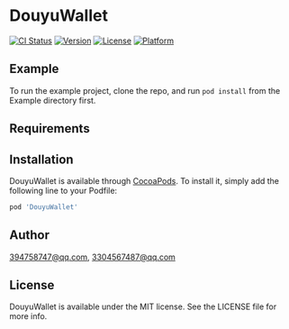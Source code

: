 # DouyuWallet

[![CI Status](https://img.shields.io/travis/394758747@qq.com/DouyuWallet.svg?style=flat)](https://travis-ci.org/394758747@qq.com/DouyuWallet)
[![Version](https://img.shields.io/cocoapods/v/DouyuWallet.svg?style=flat)](https://cocoapods.org/pods/DouyuWallet)
[![License](https://img.shields.io/cocoapods/l/DouyuWallet.svg?style=flat)](https://cocoapods.org/pods/DouyuWallet)
[![Platform](https://img.shields.io/cocoapods/p/DouyuWallet.svg?style=flat)](https://cocoapods.org/pods/DouyuWallet)

## Example

To run the example project, clone the repo, and run `pod install` from the Example directory first.

## Requirements

## Installation

DouyuWallet is available through [CocoaPods](https://cocoapods.org). To install
it, simply add the following line to your Podfile:

```ruby
pod 'DouyuWallet'
```

## Author

394758747@qq.com, 3304567487@qq.com

## License

DouyuWallet is available under the MIT license. See the LICENSE file for more info.

